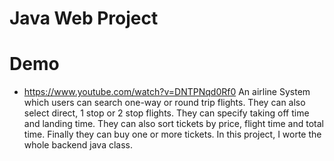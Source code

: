 # Java Web Project

# Demo 
* https://www.youtube.com/watch?v=DNTPNqd0Rf0
An airline System which users can search one-way or round trip flights. They can also select direct, 1 stop or 2 stop flights. They can specify taking off time and landing time. They can also sort tickets by price, flight time and total time. Finally they can buy one or more tickets. In this project, I worte the whole backend java class.  

